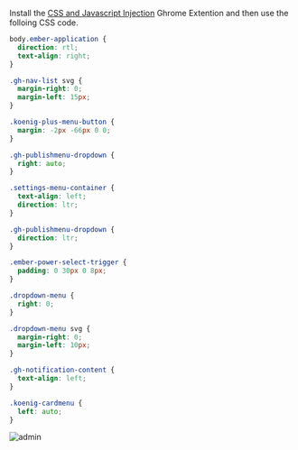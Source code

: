 Install the [CSS and Javascript Injection](https://chrome.google.com/webstore/detail/css-and-javascript-inject/ckddknfdmcemedlmmebildepcmneakaa/related?hl=en) Ghrome Extention and then use the folloing CSS code.

```css
body.ember-application {
  direction: rtl;
  text-align: right;
}

.gh-nav-list svg {
  margin-right: 0;
  margin-left: 15px;
}

.koenig-plus-menu-button {
  margin: -2px -66px 0 0;
}

.gh-publishmenu-dropdown {
  right: auto;
}

.settings-menu-container {
  text-align: left;
  direction: ltr;
}

.gh-publishmenu-dropdown {
  direction: ltr;
}

.ember-power-select-trigger {
  padding: 0 30px 0 8px;
}

.dropdown-menu {
  right: 0;
}

.dropdown-menu svg {
  margin-right: 0;
  margin-left: 10px;
}

.gh-notification-content {
  text-align: left;
}

.koenig-cardmenu {
  left: auto;
}
```

![admin](https://user-images.githubusercontent.com/626005/42133363-0f537862-7d29-11e8-8334-3543b2cbf810.png)